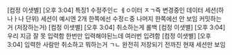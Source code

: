 [컴정 이샛별] [오후 3:04] 특징1
수정주인ㄷ ㅔㅇ이터 ㅈㄱ즉 변경중인 데이터 세션(하나ㅏ나 단위)
세션이 예시엔 2개
한쪽에선 수정ㄷ중 나머지 한쪽에선 안 보임
커밋하는거 (저장하는거)
[컴정 이샛별] [오후 3:04] 취소하는게 롤백
[컴정 이샛별] [오후 3:04] 우리 지금 잘 못 입력함 한번만 입력해야된느데 여러번 입려함
[컴정 이샛별] [오후 3:04] 입력한 사람만 취소하고 뭐하는거 ㄱㄴ
완전히 저장되기 전까진 현재 세션만 보임

